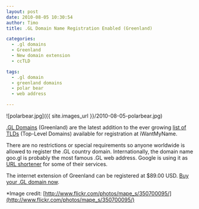```yaml
---
layout: post
date: 2010-08-05 10:30:54
author: Timo
title: .GL Domain Name Registration Enabled (Greenland)

categories:
  - .gl domains
  - Greenland
  - New domain extension
  - ccTLD

tags:
  - .gl domain
  - greenland domains
  - polar bear
  - web address

---
```


![polarbear.jpg]({{ site.images_url }}/2010-08-05-polarbear.jpg)

[.GL Domains](/domains/gl-greenlandic-domain-name-registration-for-greenland) (Greenland) are the latest addition to the ever growing [list of TLDs](/domains/domain-name-registration-list-of-extensions) (Top-Level Domains) available for registration at iWantMyName.

There are no restrictions or special requirements so anyone worldwide is allowed to register the .GL country domain. Internationally, the domain name goo.gl is probably the most famous .GL web address. Google is using it as [URL shortener](/services/url-shortener) for some of their services.

The internet extension of Greenland can be registered at $89.00 USD. [Buy your .GL domain now](/domains/gl-greenlandic-domain-name-registration-for-greenland).

*Image credit: [http://www.flickr.com/photos/mape_s/350700095/](http://www.flickr.com/photos/mape_s/350700095/)
